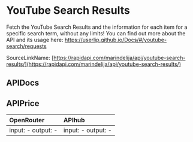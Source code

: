 # YouTube Search Results

Fetch the YouTube Search Results and the information for each item for a specific search term, without any limits! You can find out more about the API and its usage here: https://userlip.github.io/Docs/#/youtube-search/requests  

SourceLinkName: [https://rapidapi.com/marindelija/api/youtube-search-results/](https://rapidapi.com/marindelija/api/youtube-search-results/)

## APIDocs



## APIPrice

| OpenRouter | APIhub |
|:---|:---|
| input: - output: - | input: - output: - |
